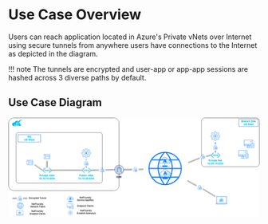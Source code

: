 
# Use Case Overview
Users can reach application located in Azure's Private vNets over Internet using secure tunnels from anywhere users have connections to the Internet as depicted in the diagram.

!!! note
    The tunnels are encrypted and user-app or app-app sessions are hashed across 3 diverse paths by default.

## Use Case Diagram
![Image](../images/azureAppConnectivity-Azure-Apps.png)
